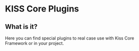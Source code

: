# KISS Core Plugins

## What is it?

Here you can find special plugins to real case use with Kiss Core Framework or in your project. 
